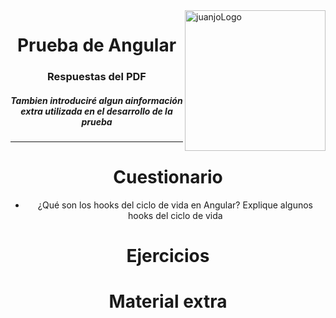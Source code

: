 <img height="225" alt="juanjoLogo" src="https://avatars.githubusercontent.com/u/48100619?v=4" align="right">
<div align="center">
  <h1>Prueba de Angular</h1>
  <h3>Respuestas del PDF</h3>
  <h5><i>Tambien introduciré algun ainformación extra utilizada en el desarrollo de la prueba</i></h5>
 
---

# Cuestionario
- ¿Qué son los hooks del ciclo de vida en Angular? Explique algunos hooks
del ciclo de vida

# Ejercicios

# Material extra
